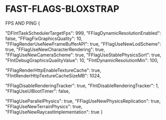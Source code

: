 # FAST-FLAGS-BLOXSTRAP
FPS AND PING 
{
  
  "DFIntTaskSchedulerTargetFps": 999,
  "FFlagDynamicResolutionEnabled": false,
  "FFlagFixGraphicsQuality": 10,
  "FFlagRenderUseNewFrameBufferAPI": true,
  "FFlagUseNewLodScheme": true,
  "FFlagUseNewCharacterRendering": true,
  "FFlagUseNewCameraScheme": true,
  "FFlagUseStablePhysicsSort": true,
  "FIntDebugGraphicsQualityValue": 10,
  "FIntDynamicResolutionMin": 100,

 
  "FFlagRenderHttpEnableTextureCache": true,
  "FIntRenderHttpTextureCacheSizeMB": 1024,

 
  "FFlagDisableRenderingTracker": true,
  "FIntDisableRenderingTracker": 1,
  "FFlagUseUIBootTimer": false,


  "FFlagUseParallelPhysics": true,
  "FFlagUseNewPhysicsReplication": true,
  "FFlagUseNewTerrainPhysics": true,
  "FFlagUseNewRaycastImplementation": true
}
